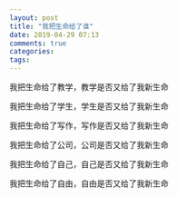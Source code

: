 ```yaml
---
layout: post
title: "我把生命给了谁"
date: 2019-04-29 07:13
comments: true
categories: 
tags: 
---
```

我把生命给了教学，教学是否又给了我新生命

我把生命给了学生，学生是否又给了我新生命

我把生命给了写作，写作是否又给了我新生命

我把生命给了公司，公司是否又给了我新生命

我把生命给了自己，自己是否又给了我新生命

我把生命给了自由，自由是否又给了我新生命